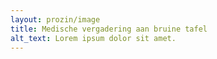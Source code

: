 ```yaml
---
layout: prozin/image
title: Medische vergadering aan bruine tafel
alt_text: Lorem ipsum dolor sit amet.
---
```

